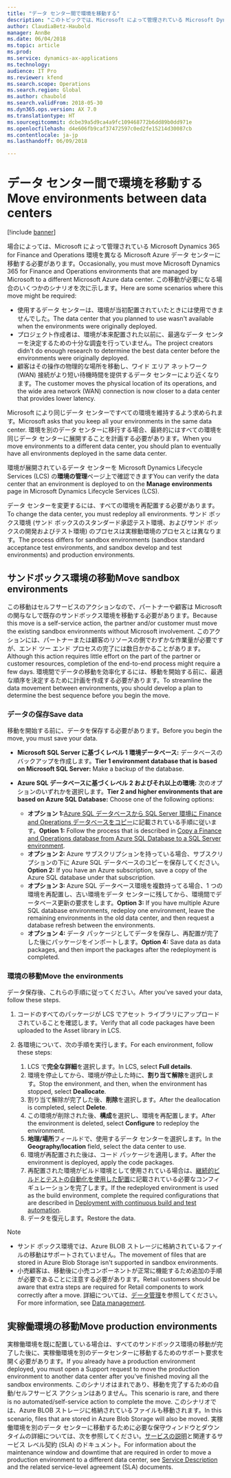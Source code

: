 ```yaml
---
title: "データ センター間で環境を移動する"
description: "このトピックでは、Microsoft によって管理されている Microsoft Dynamics 365 for Finance and Operations 環境を異なる Microsoft Azure データ センターに移動する方法について説明します。"
author: ClaudiaBetz-Haubold
manager: AnnBe
ms.date: 06/04/2018
ms.topic: article
ms.prod: 
ms.service: dynamics-ax-applications
ms.technology: 
audience: IT Pro
ms.reviewer: kfend
ms.search.scope: Operations
ms.search.region: Global
ms.author: chaubold
ms.search.validFrom: 2018-05-30
ms.dyn365.ops.version: AX 7.0
ms.translationtype: HT
ms.sourcegitcommit: dcbe39a5d9ca4a9fc109468772b6dd89b0dd971e
ms.openlocfilehash: d4e606fb9caf37472597c0ed2fe15214d30087cb
ms.contentlocale: ja-jp
ms.lasthandoff: 06/09/2018

---
```


# <a name="move-environments-between-data-centers"></a><span data-ttu-id="2a2ce-103">データ センター間で環境を移動する</span><span class="sxs-lookup"><span data-stu-id="2a2ce-103">Move environments between data centers</span></span>
[!include [banner](../includes/banner.md)]

<span data-ttu-id="2a2ce-104">場合によっては、Microsoft によって管理されている Microsoft Dynamics 365 for Finance and Operations 環境を異なる Microsoft Azure データ センターに移動する必要があります。</span><span class="sxs-lookup"><span data-stu-id="2a2ce-104">Occasionally, you must move Microsoft Dynamics 365 for Finance and Operations environments that are managed by Microsoft to a different Microsoft Azure data center.</span></span> <span data-ttu-id="2a2ce-105">この移動が必要になる場合のいくつかのシナリオを次に示します。</span><span class="sxs-lookup"><span data-stu-id="2a2ce-105">Here are some scenarios where this move might be required:</span></span>

- <span data-ttu-id="2a2ce-106">使用するデータ センターは、環境が当初配置されていたときには使用できませんでした。</span><span class="sxs-lookup"><span data-stu-id="2a2ce-106">The data center that you planned to use wasn't available when the environments were originally deployed.</span></span>
- <span data-ttu-id="2a2ce-107">プロジェクト作成者は、環境が本来配置された以前に、最適なデータ センターを決定するための十分な調査を行っていません。</span><span class="sxs-lookup"><span data-stu-id="2a2ce-107">The project creators didn't do enough research to determine the best data center before the environments were originally deployed.</span></span>
- <span data-ttu-id="2a2ce-108">顧客はその操作の物理的な場所を移動し、ワイド エリア ネットワーク (WAN) 接続がより短い待機時間を提供するデータ センターにより近くなります。</span><span class="sxs-lookup"><span data-stu-id="2a2ce-108">The customer moves the physical location of its operations, and the wide area network (WAN) connection is now closer to a data center that provides lower latency.</span></span>

<span data-ttu-id="2a2ce-109">Microsoft により同じデータ センターですべての環境を維持するよう求められます。</span><span class="sxs-lookup"><span data-stu-id="2a2ce-109">Microsoft asks that you keep all your environments in the same data center.</span></span> <span data-ttu-id="2a2ce-110">環境を別のデータ センターに移行する場合、最終的にはすべての環境を同じデータ センターに展開することを計画する必要があります。</span><span class="sxs-lookup"><span data-stu-id="2a2ce-110">When you move environments to a different data center, you should plan to eventually have all environments deployed in the same data center.</span></span>

<span data-ttu-id="2a2ce-111">環境が展開されているデータ センターを Microsoft Dynamics Lifecycle Services (LCS) の**環境の管理**ページ上で確認できます</span><span class="sxs-lookup"><span data-stu-id="2a2ce-111">You can verify the data center that an environment is deployed to on the **Manage environments** page in Microsoft Dynamics Lifecycle Services (LCS).</span></span>

<span data-ttu-id="2a2ce-112">データ センターを変更するには、すべての環境を再配置する必要があります。</span><span class="sxs-lookup"><span data-stu-id="2a2ce-112">To change the data center, you must redeploy all environments.</span></span> <span data-ttu-id="2a2ce-113">サンド ボックス環境 (サンド ボックスのスタンダード承認テスト環境、およびサンド ボックスの開発およびテスト環境) のプロセスは実稼動環境のプロセスとは異なります。</span><span class="sxs-lookup"><span data-stu-id="2a2ce-113">The process differs for sandbox environments (sandbox standard acceptance test environments, and sandbox develop and test environments) and production environments.</span></span>

## <a name="move-sandbox-environments"></a><span data-ttu-id="2a2ce-114">サンドボックス環境の移動</span><span class="sxs-lookup"><span data-stu-id="2a2ce-114">Move sandbox environments</span></span>
<span data-ttu-id="2a2ce-115">この移動はセルフサービスのアクションなので、パートナーや顧客は Microsoft の関与なしで既存のサンドボックス環境を移動する必要があります。</span><span class="sxs-lookup"><span data-stu-id="2a2ce-115">Because this move is a self-service action, the partner and/or customer must move the existing sandbox environments without Microsoft involvement.</span></span> <span data-ttu-id="2a2ce-116">このアクションには、パートナーまたは顧客のリソースの側でわずかな作業量が必要ですが、エンド ツー エンド プロセスの完了には数日かかることがあります。</span><span class="sxs-lookup"><span data-stu-id="2a2ce-116">Although this action requires little effort on the part of the partner or customer resources, completion of the end-to-end process might require a few days.</span></span> <span data-ttu-id="2a2ce-117">環境間でデータの移動を効率化するには、移動を開始する前に、最適な順序を決定するために計画を作成する必要があります。</span><span class="sxs-lookup"><span data-stu-id="2a2ce-117">To streamline the data movement between environments, you should develop a plan to determine the best sequence before you begin the move.</span></span>

### <a name="save-data"></a><span data-ttu-id="2a2ce-118">データの保存</span><span class="sxs-lookup"><span data-stu-id="2a2ce-118">Save data</span></span>
<span data-ttu-id="2a2ce-119">移動を開始する前に、データを保存する必要があります。</span><span class="sxs-lookup"><span data-stu-id="2a2ce-119">Before you begin the move, you must save your data.</span></span>

- <span data-ttu-id="2a2ce-120">**Microsoft SQL Server に基づくレベル 1 環境データベース:** データベースのバックアップを作成します。</span><span class="sxs-lookup"><span data-stu-id="2a2ce-120">**Tier 1 environment database that is based on Microsoft SQL Server:** Make a backup of the database.</span></span>
- <span data-ttu-id="2a2ce-121">**Azure SQL データベースに基づくレベル 2 およびそれ以上の環境:** 次のオプションのいずれかを選択します。</span><span class="sxs-lookup"><span data-stu-id="2a2ce-121">**Tier 2 and higher environments that are based on Azure SQL Database:** Choose one of the following options:</span></span>

    - <span data-ttu-id="2a2ce-122">**オプション 1:**[Azure SQL データベースから SQL Server 環境に Finance and Operations データベースをコピー](../../dev-itpro/database/copy-database-from-azure-sql-to-sql-server.md)に記載されている手順に従います。</span><span class="sxs-lookup"><span data-stu-id="2a2ce-122">**Option 1:** Follow the process that is described in [Copy a Finance and Operations database from Azure SQL Database to a SQL Server environment](../../dev-itpro/database/copy-database-from-azure-sql-to-sql-server.md).</span></span>
    - <span data-ttu-id="2a2ce-123">**オプション 2:** Azure サブスクリプションを持っている場合、サブスクリプションの下に Azure SQL データベースのコピーを保存してください。</span><span class="sxs-lookup"><span data-stu-id="2a2ce-123">**Option 2:** If you have an Azure subscription, save a copy of the Azure SQL database under that subscription.</span></span>
    - <span data-ttu-id="2a2ce-124">**オプション 3:** Azure SQL データベース環境を複数持ってる場合、1 つの環境を再配置し、古い環境をデータ センターに残してから、環境間でデータベース更新の要求をします。</span><span class="sxs-lookup"><span data-stu-id="2a2ce-124">**Option 3:** If you have multiple Azure SQL database environments, redeploy one environment, leave the remaining environments in the old data center, and then request a database refresh between the environments.</span></span>
    - <span data-ttu-id="2a2ce-125">**オプション 4:** データ パッケージとしてデータを保存し、再配置が完了した後にパッケージをインポートします。</span><span class="sxs-lookup"><span data-stu-id="2a2ce-125">**Option 4:** Save data as data packages, and then import the packages after the redeployment is completed.</span></span>

### <a name="move-the-environments"></a><span data-ttu-id="2a2ce-126">環境の移動</span><span class="sxs-lookup"><span data-stu-id="2a2ce-126">Move the environments</span></span>
<span data-ttu-id="2a2ce-127">データ保存後、これらの手順に従ってください。</span><span class="sxs-lookup"><span data-stu-id="2a2ce-127">After you've saved your data, follow these steps.</span></span>

1. <span data-ttu-id="2a2ce-128">コードのすべてのパッケージが LCS でアセット ライブラリにアップロードされていることを確認します。</span><span class="sxs-lookup"><span data-stu-id="2a2ce-128">Verify that all code packages have been uploaded to the Asset library in LCS.</span></span>
2. <span data-ttu-id="2a2ce-129">各環境について、次の手順を実行します。</span><span class="sxs-lookup"><span data-stu-id="2a2ce-129">For each environment, follow these steps:</span></span>

    1. <span data-ttu-id="2a2ce-130">LCS で**完全な詳細**を選択します。</span><span class="sxs-lookup"><span data-stu-id="2a2ce-130">In LCS, select **Full details**.</span></span>
    2. <span data-ttu-id="2a2ce-131">環境を停止してから、環境が停止した時に、**割り当て解除**を選択します。</span><span class="sxs-lookup"><span data-stu-id="2a2ce-131">Stop the environment, and then, when the environment has stopped, select **Deallocate**.</span></span>
    3. <span data-ttu-id="2a2ce-132">割り当て解除が完了した後、**削除**を選択します。</span><span class="sxs-lookup"><span data-stu-id="2a2ce-132">After the deallocation is completed, select **Delete**.</span></span>
    4. <span data-ttu-id="2a2ce-133">この環境が削除された後、**構成**を選択し、環境を再配置します。</span><span class="sxs-lookup"><span data-stu-id="2a2ce-133">After the environment is deleted, select **Configure** to redeploy the environment.</span></span>
    5. <span data-ttu-id="2a2ce-134">**地理/場所**フィールドで、使用するデータ センターを選択します。</span><span class="sxs-lookup"><span data-stu-id="2a2ce-134">In the **Geography/location** field, select the data center to use.</span></span>
    6. <span data-ttu-id="2a2ce-135">環境が再配置された後は、コード パッケージを適用します。</span><span class="sxs-lookup"><span data-stu-id="2a2ce-135">After the environment is deployed, apply the code packages.</span></span>
    7. <span data-ttu-id="2a2ce-136">再配置された環境がビルド環境として使用されている場合は、[継続的ビルドとテストの自動化を使用した配置](../../dev-itpro/perf-test/continuous-build-test-automation.md)に記載されている必要なコンフィギュレーションを完了します。</span><span class="sxs-lookup"><span data-stu-id="2a2ce-136">If the redeployed environment is used as the build environment, complete the required configurations that are described in [Deployment with continuous build and test automation](../../dev-itpro/perf-test/continuous-build-test-automation.md).</span></span>
    8.  <span data-ttu-id="2a2ce-137">データを復元します。</span><span class="sxs-lookup"><span data-stu-id="2a2ce-137">Restore the data.</span></span>

> [!NOTE] 
> - <span data-ttu-id="2a2ce-138">サンド ボックス環境では、Azure BLOB ストレージに格納されているファイルの移動はサポートされていません。</span><span class="sxs-lookup"><span data-stu-id="2a2ce-138">The movement of files that are stored in Azure Blob Storage isn't supported in sandbox environments.</span></span>
> - <span data-ttu-id="2a2ce-139">小売顧客は、移動後に小売コンポーネントが正常に機能するため追加の手順が必要であることに注意する必要があります。</span><span class="sxs-lookup"><span data-stu-id="2a2ce-139">Retail customers should be aware that extra steps are required for Retail components to work correctly after a move.</span></span> <span data-ttu-id="2a2ce-140">詳細については、[データ管理](../../dev-itpro/data-entities/data-entities-data-packages.md)を参照してください。</span><span class="sxs-lookup"><span data-stu-id="2a2ce-140">For more information, see [Data management](../../dev-itpro/data-entities/data-entities-data-packages.md).</span></span>

## <a name="move-production-environments"></a><span data-ttu-id="2a2ce-141">実稼働環境の移動</span><span class="sxs-lookup"><span data-stu-id="2a2ce-141">Move production environments</span></span>
<span data-ttu-id="2a2ce-142">実稼働環境を既に配置している場合は、すべてのサンドボックス環境の移動が完了した後に、実稼働環境を別のデータセンターに移動するためのサポート要求を開く必要があります。</span><span class="sxs-lookup"><span data-stu-id="2a2ce-142">If you already have a production environment deployed, you must open a Support request to move the production environment to another data center after you've finished moving all the sandbox environments.</span></span> <span data-ttu-id="2a2ce-143">このシナリオはまれであり、移動を完了するための自動/セルフサービス アクションはありません。</span><span class="sxs-lookup"><span data-stu-id="2a2ce-143">This scenario is rare, and there is no automated/self-service action to complete the move.</span></span> <span data-ttu-id="2a2ce-144">このシナリオでは、Azure BLOB ストレージに格納されているファイルも移動されます。</span><span class="sxs-lookup"><span data-stu-id="2a2ce-144">In this scenario, files that are stored in Azure Blob Storage will also be moved.</span></span> <span data-ttu-id="2a2ce-145">実稼働環境を別のデータ センターに移動するために必要な保守ウィンドウとダウンタイムの詳細については、次を参照してください。[サービスの説明](https://go.microsoft.com/fwlink/?LinkId=867755&clcid=0x409)と関連するサービス レベル契約 (SLA) のドキュメント。</span><span class="sxs-lookup"><span data-stu-id="2a2ce-145">For information about the maintenance window and downtime that are required in order to move a production environment to a different data center, see [Service Description](https://go.microsoft.com/fwlink/?LinkId=867755&clcid=0x409) and the related service-level agreement (SLA) documents.</span></span>

